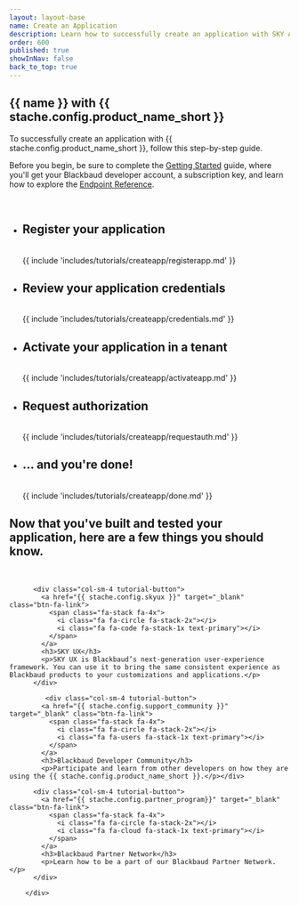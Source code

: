 ```yaml
---
layout: layout-base
name: Create an Application
description: Learn how to successfully create an application with SKY API.
order: 600
published: true     
showInNav: false
back_to_top: true
---
```

<div class="container">
<section class="section-padding bg-tutorial">
<div class="row text-center">
<h1 class="tutorial"> {{ name }} with {{ stache.config.product_name_short }}</h1>

<p class="lead">To successfully create an application with {{ stache.config.product_name_short }}, follow this step-by-step guide.</p>


<p class="lead">Before you begin, be sure to complete the <a href="{{ stache.config.guide_getting_started }}">Getting Started</a> guide, where you'll get your  Blackbaud developer account, a subscription key, and learn how to explore the <a href="{{ stache.config.portal_endpoints }}" target="_blank">Endpoint Reference</a>.</p>
<br />
<ul class="slide-container">
 <li class="slide">
<h1>Register your application</h1>
<br />
{{ include 'includes/tutorials/createapp/registerapp.md' }}
</li>
 
 <li class="slide slide-animate">
 <div class="row" >
<h1>Review your application credentials</h1>
<br />
{{ include 'includes/tutorials/createapp/credentials.md' }}
 </li>
 
 <li class="slide slide-animate">
<div class="row">
<h1>Activate your application in a tenant</h1>
<br />
{{ include 'includes/tutorials/createapp/activateapp.md' }}
</li>

<li class="slide slide-animate">
 <div class="row" >
 <h1>Request authorization</h1>
<br />
{{ include 'includes/tutorials/createapp/requestauth.md' }}
</li>



<li class="slide slide-animate">
 <h1>... and you're done!</h1>
<br />
{{ include 'includes/tutorials/createapp/done.md' }}
</li></ul>


<h1>Now that you've built and tested your application, here are a few things you should know.</h1>
<br />
        <div class="row">
       
          <div class="col-sm-4 tutorial-button">
            <a href="{{ stache.config.skyux }}" target="_blank" class="btn-fa-link">
              <span class="fa-stack fa-4x">
                <i class="fa fa-circle fa-stack-2x"></i>
                <i class="fa fa-code fa-stack-1x text-primary"></i>
              </span> 
            </a> 
            <h3>SKY UX</h3>
            <p>SKY UX is Blackbaud’s next-generation user-experience framework. You can use it to bring the same consistent experience as Blackbaud products to your customizations and applications.</p>
          </div> 
          
             <div class="col-sm-4 tutorial-button">
            <a href="{{ stache.config.support_community }}" target="_blank" class="btn-fa-link">
              <span class="fa-stack fa-4x">
                <i class="fa fa-circle fa-stack-2x"></i>
                <i class="fa fa-users fa-stack-1x text-primary"></i>
              </span> 
            </a> 
            <h3>Blackbaud Developer Community</h3>
            <p>Participate and learn from other developers on how they are using the {{ stache.config.product_name_short }}.</p></div> 
          
          <div class="col-sm-4 tutorial-button">
            <a href="{{ stache.config.partner_program}}" target="_blank" class="btn-fa-link">
              <span class="fa-stack fa-4x">
                <i class="fa fa-circle fa-stack-2x"></i>
                <i class="fa fa-cloud fa-stack-1x text-primary"></i>
              </span>  
            </a> 
            <h3>Blackbaud Partner Network</h3>
            <p>Learn how to be a part of our Blackbaud Partner Network.</p>
          </div>  
            
        </div>  

</div></section></div>